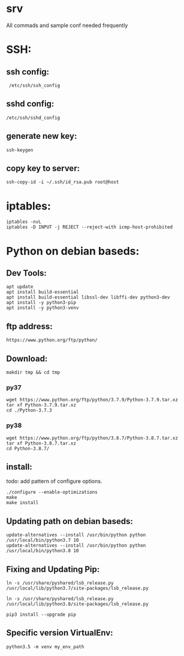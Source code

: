 # srv
All commads and sample conf needed frequently


# SSH: 

## ssh config:
```
 /etc/ssh/ssh_config
```
## sshd config:
```
/etc/ssh/sshd_config
```
## generate new key:
```
ssh-keygen
```
## copy key to server:
```
ssh-copy-id -i ~/.ssh/id_rsa.pub root@host
```

# iptables:
```
iptables -nvL
iptables -D INPUT -j REJECT --reject-with icmp-host-prohibited
```

# Python on debian baseds:
## Dev Tools:
```
apt update
apt install build-essential
apt install build-essential libssl-dev libffi-dev python3-dev
apt install -y python3-pip
apt install -y python3-venv
```
## ftp address:
```https://www.python.org/ftp/python/```
## Download:
```
makdir tmp && cd tmp
```
### py37
```
wget https://www.python.org/ftp/python/3.7.9/Python-3.7.9.tar.xz
tar xf Python-3.7.9.tar.xz
cd ./Python-3.7.3 
```
### py38
```
wget https://www.python.org/ftp/python/3.8.7/Python-3.8.7.tar.xz
tar xf Python-3.8.7.tar.xz 
cd Python-3.8.7/
```
## install:
todo: add pattern of configure options.
```
./configure --enable-optimizations 
make
make install
```
## Updating path on debian baseds:
```
update-alternatives --install /usr/bin/python python /usr/local/bin/python3.7 10
update-alternatives --install /usr/bin/python python /usr/local/bin/python3.8 10
```
## Fixing and Updating Pip:
```
ln -s /usr/share/pyshared/lsb_release.py /usr/local/lib/python3.7/site-packages/lsb_release.py

ln -s /usr/share/pyshared/lsb_release.py /usr/local/lib/python3.8/site-packages/lsb_release.py

pip3 install --upgrade pip
```
## Specific version VirtualEnv:
```
python3.5 -m venv my_env_path
```





